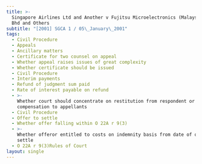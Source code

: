 ```yaml
---
title: >-
  Singapore Airlines Ltd and Another v Fujitsu Microelectronics (Malaysia) Sdn
  Bhd and Others
subtitle: "[2001] SGCA 1 / 05\_January\_2001"
tags:
  - Civil Procedure
  - Appeals
  - Ancillary matters
  - Certificate for two counsel on appeal
  - Whether appeal raises issues of great complexity
  - Whether certificate should be issued
  - Civil Procedure
  - Interim payments
  - Refund of judgment sum paid
  - Rate of interest payable on refund
  - >-
    Whether court should concentrate on restitution from respondent or
    compensation to appellants
  - Civil Procedure
  - Offer to settle
  - Whether offer falling within O 22A r 9(3)
  - >-
    Whether offeror entitled to costs on indemnity basis from date of offer to
    settle
  - O 22A r 9(3)Rules of Court
layout: single
---
```


